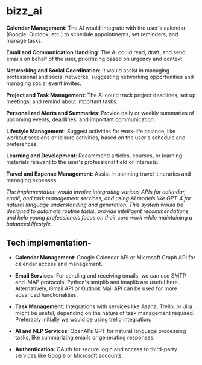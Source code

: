 # bizz_ai

**Calendar Management**: The AI would integrate with the user's calendar (Google, Outlook, etc.) to schedule appointments, set reminders, and manage tasks.

**Email and Communication Handling**: The AI could read, draft, and send emails on behalf of the user, prioritizing based on urgency and context.

**Networking and Social Coordination**: It would assist in managing professional and social networks, suggesting networking opportunities and managing social event invites.

**Project and Task Management**: The AI could track project deadlines, set up meetings, and remind about important tasks.

**Personalized Alerts and Summaries**: Provide daily or weekly summaries of upcoming events, deadlines, and important communication.

**Lifestyle Management**: Suggest activities for work-life balance, like workout sessions or leisure activities, based on the user's schedule and preferences.

**Learning and Development**: Recommend articles, courses, or learning materials relevant to the user's professional field or interests.

**Travel and Expense Management**: Assist in planning travel itineraries and managing expenses.

*The implementation would involve integrating various APIs for calendar, email, and task management services, and using AI models like GPT-4 for natural language understanding and generation. This system would be designed to automate routine tasks, provide intelligent recommendations, and help young professionals focus on their core work while maintaining a balanced lifestyle.*


## Tech implementation- 

- **Calendar Management**: Google Calendar API or Microsoft Graph API for calendar access and management.

- **Email Services**: For sending and receiving emails, we can use SMTP and IMAP protocols. Python's smtplib and imaplib are useful here. Alternatively, Gmail API or Outlook Mail API can be used for more advanced functionalities.

- **Task Management**: Integrations with services like Asana, Trello, or Jira might be useful, depending on the nature of task management required. Preferably initially we would be using trello integration. 

- **AI and NLP Services**: OpenAI's GPT for natural language processing tasks, like summarizing emails or generating responses.

- **Authentication**: OAuth for secure login and access to third-party services like Google or Microsoft accounts.



